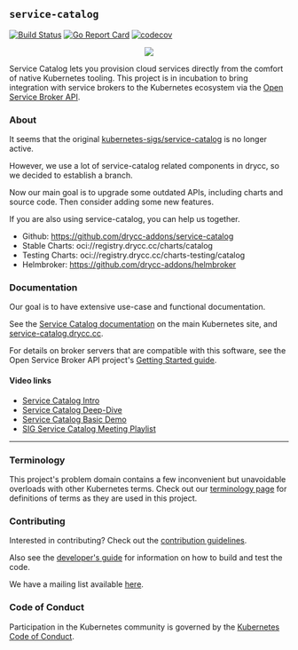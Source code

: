 ## `service-catalog`

[![Build Status](https://woodpecker.drycc.cc/api/badges/drycc-addons/service-catalog/status.svg)](https://woodpecker.drycc.cc/drycc-addons/service-catalog)
[![Go Report Card](https://goreportcard.com/badge/github.com/drycc-addons/service-catalog)](https://goreportcard.com/report/github.com/drycc-addons/service-catalog)
[![codecov](https://codecov.io/gh/drycc-addons/service-catalog/branch/main/graph/badge.svg)](https://codecov.io/gh/drycc-addons/service-catalog)

<p align="center">
    <a href="https://service-catalog.drycc.cc">
        <img src="/docsite/images/homepage-logo.png">
    </a>
</p>

Service Catalog lets you provision cloud services directly from the comfort of native Kubernetes tooling.
This project is in incubation to bring integration with service
brokers to the Kubernetes ecosystem via the [Open Service Broker API](https://github.com/openservicebrokerapi/servicebroker).

### About

It seems that the original [kubernetes-sigs/service-catalog](https://github.com/kubernetes-sigs/service-catalog) is no longer active.

However, we use a lot of service-catalog related components in drycc, so we decided to establish a branch.

Now our main goal is to upgrade some outdated APIs, including charts and source code. Then consider adding some new features.

If you are also using service-catalog, you can help us together.

* Github: https://github.com/drycc-addons/service-catalog
* Stable Charts: oci://registry.drycc.cc/charts/catalog
* Testing Charts: oci://registry.drycc.cc/charts-testing/catalog
* Helmbroker: https://github.com/drycc-addons/helmbroker

### Documentation

Our goal is to have extensive use-case and functional documentation.

See the [Service Catalog documentation](https://kubernetes.io/docs/concepts/service-catalog/)
on the main Kubernetes site, and [service-catalog.drycc.cc](https://service-catalog.drycc.cc/docs).

For details on broker servers that are compatible with this software, see the
Open Service Broker API project's [Getting Started guide](https://github.com/openservicebrokerapi/servicebroker/blob/master/gettingStarted.md).

#### Video links

- [Service Catalog Intro](https://www.youtube.com/watch?v=bm59dpmMhAk)
- [Service Catalog Deep-Dive](https://www.youtube.com/watch?v=0zp0y8Mo_BE)
- [Service Catalog Basic Demo](https://goo.gl/IJ6CV3)
- [SIG Service Catalog Meeting Playlist](https://goo.gl/ZmLNX9)

---

### Terminology

This project's problem domain contains a few inconvenient but unavoidable
overloads with other Kubernetes terms. Check out our [terminology page](./terminology.md)
for definitions of terms as they are used in this project.

### Contributing

Interested in contributing? Check out the [contribution guidelines](./CONTRIBUTING.md).

Also see the [developer's guide](./docs/devguide.md) for information on how to
build and test the code.

We have a mailing list available
[here](https://groups.google.com/forum/#!forum/kubernetes-sig-service-catalog).

### Code of Conduct

Participation in the Kubernetes community is governed by the
[Kubernetes Code of Conduct](./code-of-conduct.md).
